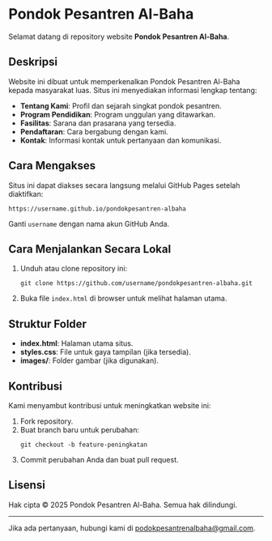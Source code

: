 # Pondok Pesantren Al-Baha

Selamat datang di repository website **Pondok Pesantren Al-Baha**.

## Deskripsi
Website ini dibuat untuk memperkenalkan Pondok Pesantren Al-Baha kepada masyarakat luas. Situs ini menyediakan informasi lengkap tentang:
- **Tentang Kami**: Profil dan sejarah singkat pondok pesantren.
- **Program Pendidikan**: Program unggulan yang ditawarkan.
- **Fasilitas**: Sarana dan prasarana yang tersedia.
- **Pendaftaran**: Cara bergabung dengan kami.
- **Kontak**: Informasi kontak untuk pertanyaan dan komunikasi.

## Cara Mengakses
Situs ini dapat diakses secara langsung melalui GitHub Pages setelah diaktifkan:
```
https://username.github.io/pondokpesantren-albaha
```
Ganti `username` dengan nama akun GitHub Anda.

## Cara Menjalankan Secara Lokal
1. Unduh atau clone repository ini:
   ```
   git clone https://github.com/username/pondokpesantren-albaha.git
   ```
2. Buka file `index.html` di browser untuk melihat halaman utama.

## Struktur Folder
- **index.html**: Halaman utama situs.
- **styles.css**: File untuk gaya tampilan (jika tersedia).
- **images/**: Folder gambar (jika digunakan).

## Kontribusi
Kami menyambut kontribusi untuk meningkatkan website ini:
1. Fork repository.
2. Buat branch baru untuk perubahan:
   ```
   git checkout -b feature-peningkatan
   ```
3. Commit perubahan Anda dan buat pull request.

## Lisensi
Hak cipta &copy; 2025 Pondok Pesantren Al-Baha. Semua hak dilindungi.

---

Jika ada pertanyaan, hubungi kami di [podokpesantrenalbaha@gmail.com](mailto:podokpesantrenalbaha@gmail.com).
